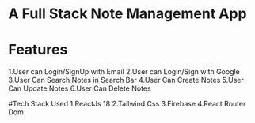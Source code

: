 # A Full Stack Note Management App
 # Features
 1.User can Login/SignUp with Email
 2.User can Login/Sign with Google
 3.User Can Search Notes in Search Bar
 4.User Can Create Notes
 5.User Can Update Notes
 6.User Can Delete Notes

 #Tech Stack Used
 1.ReactJs 18
 2.Tailwind Css
 3.Firebase
 4.React Router Dom

